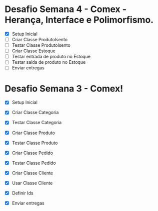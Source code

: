# Desafio Semana 4 - Comex - Herança, Interface e Polimorfismo.

- [x] Setup Inicial
- [ ] Criar Classe ProdutoIsento
- [ ] Testar Classe ProdutoIsento
- [ ] Criar Classe Estoque
- [ ] Testar entrada de produto no Estoque
- [ ] Testar saída de produto no Estoque
- [ ] Enviar entregas

# Desafio Semana 3 - Comex!

- [x] Setup Inicial
- [x] Criar Classe Categoria
- [x] Testar Classe Categoria
- [x] Criar Classe Produto
- [x] Testar Classe Produto
- [x] Criar Classe Pedido
- [x] Testar Classe Pedido
- [x] Criar Classe Cliente
- [x] Usar Classe Cliente
- [x] Definir Ids
- [x] Enviar entregas


